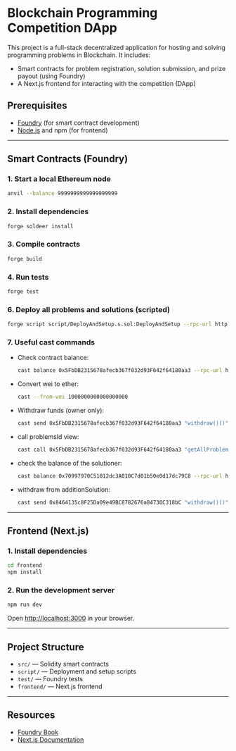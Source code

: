 # Blockchain Programming Competition DApp

This project is a full-stack decentralized application for hosting and solving programming problems in Blockchain. It includes:

- Smart contracts for problem registration, solution submission, and prize payout (using Foundry)
- A Next.js frontend for interacting with the competition (DApp)

## Prerequisites

- [Foundry](https://book.getfoundry.sh/getting-started/installation.html) (for smart contract development)
- [Node.js](https://nodejs.org/) and npm (for frontend)

---

## Smart Contracts (Foundry)

### 1. Start a local Ethereum node

```sh
anvil --balance 9999999999999999999
```

### 2. Install dependencies

```sh
forge soldeer install
```

### 3. Compile contracts

```sh
forge build
```

### 4. Run tests

```sh
forge test
```

<!-- ### 5. [Optional] Deploy only the ProgrammingCompetition contract

```sh
forge create --rpc-url http://localhost:8545 --private-key 0xac0974bec39a17e36ba4a6b4d238ff944bacb478cbed5efcae784d7bf4f2ff80 src/ProgrammingCompetition.sol:ProgrammingCompetition --broadcast
``` -->

### 6. Deploy all problems and solutions (scripted)

```sh
forge script script/DeployAndSetup.s.sol:DeployAndSetup --rpc-url http://localhost:8545 --private-key 0xac0974bec39a17e36ba4a6b4d238ff944bacb478cbed5efcae784d7bf4f2ff80 --broadcast
```

### 7. Useful cast commands

- Check contract balance:
  ```sh
  cast balance 0x5FbDB2315678afecb367f032d93F642f64180aa3 --rpc-url http://localhost:8545
  ```
- Convert wei to ether:
  ```sh
  cast --from-wei 1000000000000000000
  ```
- Withdraw funds (owner only):
  ```sh
  cast send 0x5FbDB2315678afecb367f032d93F642f64180aa3 "withdraw()()" --rpc-url http://localhost:8545 --private-key 0xac0974bec39a17e36ba4a6b4d238ff944bacb478cbed5efcae784d7bf4f2ff80
  ```
- call problemsId view:
  ```sh
  cast call 0x5FbDB2315678afecb367f032d93F642f64180aa3 "getAllProblemIds()(uint256[])" --rpc-url http://localhost:8545
  ```

- check the balance of the solutioner:
  ```sh
  cast balance 0x70997970C51812dc3A010C7d01b50e0d17dc79C8 --rpc-url http://localhost:8545
  ```
- withdraw from additionSolution:
  ```sh
  cast send 0x8464135c8F25Da09e49BC8782676a84730C318bC "withdraw()()" --rpc-url http://localhost:8545 --private-key 0x59c6995e998f97a5a0044966f0945389dc9e86dae88c7a8412f4603b6b78690d
  ```

---

## Frontend (Next.js)

### 1. Install dependencies

```sh
cd frontend
npm install
```

### 2. Run the development server

```sh
npm run dev
```

Open [http://localhost:3000](http://localhost:3000) in your browser.

---

## Project Structure

- `src/` — Solidity smart contracts
- `script/` — Deployment and setup scripts
- `test/` — Foundry tests
- `frontend/` — Next.js frontend

---

## Resources

- [Foundry Book](https://book.getfoundry.sh/)
- [Next.js Documentation](https://nextjs.org/docs)
